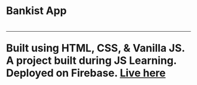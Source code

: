 <h1>Bankist App<h1>
<hr>
Built using HTML, CSS, & Vanilla JS. A project built during JS Learning. Deployed on Firebase.
<a href='https://bankist-js-dom.web.app/' target="_blank">Live here </a>
